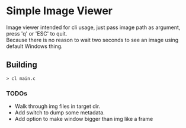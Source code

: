 # Simple Image Viewer

Image viewer intended for cli usage, just pass image path as argument, press 'q' or 'ESC' to quit.  
Because there is no reason to wait two seconds to see an image using default Windows thing.

## Building
~~~Console
> cl main.c
~~~

### TODOs
- Walk through img files in target dir.
- Add switch to dump some metadata.
- Add option to make window bigger than img like a frame
